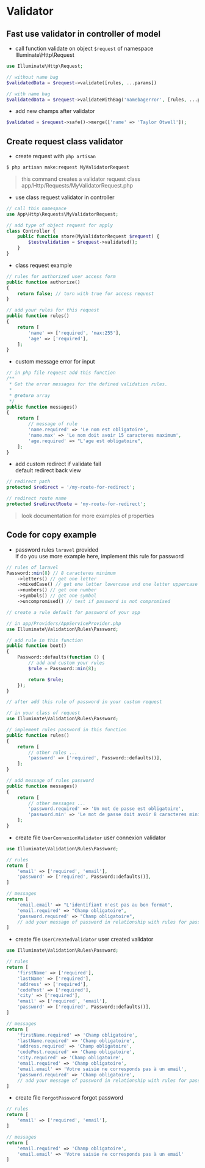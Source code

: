 # Validator  

## Fast use validator in controller of model

- call function validate on object `$request` of namespace  
Illuminate\Http\Request
```php
use Illuminate\Http\Request;

// without name bag
$validatedData = $request->validate([rules, ...params])

// with name bag
$validatedData = $request->validateWithBag('namebagerror', [rules, ...params])
```  

- add new champs after validator  
```php
$validated = $request->safe()->merge(['name' => 'Taylor Otwell']);
```  

## Create request class validator  

- create request with `php artisan`  
```bash
$ php artisan make:request MyValidatorRequest
```  
> this command creates a validator request class  
> app/Http/Requests/MyValidatorRequest.php  

- use class request validator in controller  
```php
// call this namespace
use App\Http\Requests\MyValidatorRequest;

// add type of object request for apply
class Controller {
    public function store(MyValidatorRequest $request) {
        $testvalidation = $request->validated();
    }
}

```  

- class request example  
```php
// rules for authorized user access form
public function authorize()
{
    return false; // turn with true for access request
}

// add your rules for this request
public function rules()
{
    return [
        'name' => ['required', 'max:255'],
        'age' => ['required'],
    ];
}
```  

- custom message error for input  
```php
// in php file request add this function  
/**
 * Get the error messages for the defined validation rules.
 *
 * @return array
 */
public function messages()
{
    return [
        // message of rule
        'name.required' => 'Le nom est obligatoire',
        'name.max' => 'Le nom doit avoir 15 caracteres maximum',
        'age.required' => "L'age est obligatoire",
    ];
}
```

- add custom redirect if validate fail  
default redirect back view  
```php
// redirect path
protected $redirect = '/my-route-for-redirect';

// redirect route name
protected $redirectRoute = 'my-route-for-redirect';
```  

> look documentation for more examples of properties

## Code for copy example  

- password rules `laravel` provided   
if do you use more example here, implement this rule for password  
```php  
// rules of laravel
Password::min(8) // 8 caracteres minimum
    ->letters() // get one letter
    ->mixedCase() // get one letter lowercase and one letter uppercase
    ->numbers() // get one number
    ->symbols() // get one symbol
    ->uncompromised() // test if password is not compromised

// create a rule default for password of your app  

// in app/Providers/AppServiceProvider.php
use Illuminate\Validation\Rules\Password;

// add rule in this function
public function boot()
{
    Password::defaults(function () {
        // add and custom your rules
        $rule = Password::min(8);

        return $rule;
    });
}

// after add this rule of password in your custom request 

// in your class of request
use Illuminate\Validation\Rules\Password;

// implement rules password in this function
public function rules()
{
    return [
        // other rules ...
        'password' => ['required', Password::defaults()],
    ];
}

// add message of rules password
public function messages()
{
    return [
        // other messages ...
        'password.required' => 'Un mot de passe est obligatoire',
        'password.min' => 'Le mot de passe doit avoir 8 caracteres minimum',
    ];
}
```

- create file `UserConnexionValidator` user connexion validator  
```php
use Illuminate\Validation\Rules\Password;

// rules
return [
    'email' => ['required', 'email'],
    'password' => ['required', Password::defaults()],
]

// messages
return [
    'email.email' => "L'identifiant n'est pas au bon format",
    'email.required' => "Champ obligatoire",
    'password.required' => "Champ obligatoire",
    // add your message of password in relationship with rules for password default
]
```  

- create file `UserCreatedValidator` user created validator  
```php
use Illuminate\Validation\Rules\Password;

// rules
return [
    'firstName' => ['required'],
    'lastName' => ['required'],
    'address' => ['required'],
    'codePost' => ['required'],
    'city' => ['required'],
    'email' => ['required', 'email'],
    'password' => ['required', Password::defaults()],
]

// messages
return [
    'firstName.required' => 'Champ obligatoire',
    'lastName.required' => 'Champ obligatoire',
    'address.required' => 'Champ obligatoire',
    'codePost.required' => 'Champ obligatoire',
    'city.required' => 'Champ obligatoire',
    'email.required' => 'Champ obligatoire',
    'email.email' => 'Votre saisie ne corresponds pas à un email',
    'password.required' => 'Champ obligatoire',
    // add your message of password in relationship with rules for password default
]
```  

- create file `ForgotPassword` forgot password  
```php
// rules
return [
    'email' => ['required', 'email'],
]

// messages
return [
    'email.required' => 'Champ obligatoire',
    'email.email' => 'Votre saisie ne corresponds pas à un email'
]
```

